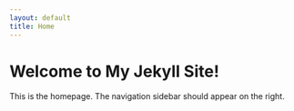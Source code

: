 ```yaml
---
layout: default
title: Home
---
```


# Welcome to My Jekyll Site!

This is the homepage. The navigation sidebar should appear on the right.
